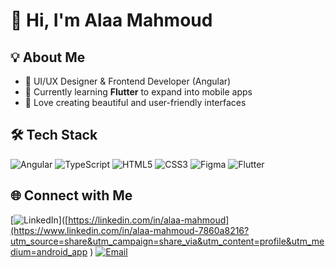# 👋 Hi, I'm Alaa Mahmoud  

## 💡 About Me
- 🎨 UI/UX Designer & Frontend Developer (Angular)  
- 📱 Currently learning **Flutter** to expand into mobile apps  
- 🌱 Love creating beautiful and user-friendly interfaces  

## 🛠 Tech Stack
![Angular](https://img.shields.io/badge/-Angular-DD0031?logo=angular&logoColor=white&style=flat)
![TypeScript](https://img.shields.io/badge/-TypeScript-3178C6?logo=typescript&logoColor=white&style=flat)
![HTML5](https://img.shields.io/badge/-HTML5-E34F26?logo=html5&logoColor=white&style=flat)
![CSS3](https://img.shields.io/badge/-CSS3-1572B6?logo=css3&logoColor=white&style=flat)
![Figma](https://img.shields.io/badge/-Figma-F24E1E?logo=figma&logoColor=white&style=flat)
![Flutter](https://img.shields.io/badge/-Flutter-02569B?logo=flutter&logoColor=white&style=flat)

## 🌐 Connect with Me
[![LinkedIn](https://img.shields.io/badge/-LinkedIn-0A66C2?logo=linkedin&logoColor=white)]([https://linkedin.com/in/alaa-mahmoud](https://www.linkedin.com/in/alaa-mahmoud-7860a8216?utm_source=share&utm_campaign=share_via&utm_content=profile&utm_medium=android_app )
[![Email](https://img.shields.io/badge/-Email-D14836?logo=gmail&logoColor=white)](mailto:alaaalaa7050@gmail.com)
